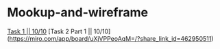 # Mookup-and-wireframe
[Task 1 || 10/10](https://miro.com/app/board/uXjVPPXR50c=/?share_link_id=607899480205)
[Task 2 Part 1 || 10/10] (https://miro.com/app/board/uXjVPPeoAqM=/?share_link_id=462950511)
